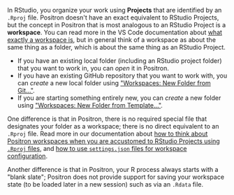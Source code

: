 In RStudio, you organize your work using **Projects** that are identified by an `.Rproj` file. Positron doesn't have an exact equivalent to RStudio Projects, but the concept in Positron that is most analogous to an RStudio Project is a **workspace**. You can read more in the VS Code documentation about [what exactly a workspace is](https://code.visualstudio.com/docs/editor/workspaces), but in general think of a workspace as about the same thing as a folder, which is about the same thing as an RStudio Project.

- If you have an existing local folder (including an RStudio project folder) that you want to work in, you can _open_ it in Positron.
- If you have an existing GitHub repository that you want to work with, you can _create_ a new local folder using ["Workspaces: New Folder from Git..."](command:positron.workbench.action.newFolderFromGit).
- If you are starting something entirely new, you can _create_ a new folder using ["Workspaces: New Folder from Template..."](command:positron.workbench.action.newFolderFromTemplate).

One difference is that in Positron, there is no required special file that designates your folder as a workspace; there is no direct equivalent to an `.Rproj` file. Read more in our documentation about [how to think about Positron workspaces when you are accustomed to RStudio Projects using `.Rproj` files](https://positron.posit.co/migrate-rstudio-rproj.html), and [how to use `settings.json` files for workspace configuration](https://positron.posit.co/migrate-rstudio-rproj.html#positron-workspaces-and-settings.json).

Another difference is that in Positron, your R process always starts with a "blank slate"; Positron does not provide support for saving your workspace state (to be loaded later in a new session) such as via an `.Rdata` file.
